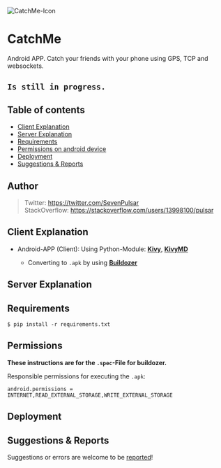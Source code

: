 ![CatchMe-Icon](https://github.com/Pulsar7/Catch-Me/blob/main/images/icon.png?raw=true)

# CatchMe
Android APP.
Catch your friends with your phone using GPS, TCP and websockets.

## <code>Is still in progress.</code>

## Table of contents

* [Client Explanation](#client-explanation)
* [Server Explanation](#server-explanation)
* [Requirements](#requirements)
* [Permissions on android device](#permissions)
* [Deployment](#deployment)
* [Suggestions & Reports](#suggestions--reports)

## Author

> Twitter: https://twitter.com/SevenPulsar \
> StackOverflow: https://stackoverflow.com/users/13998100/pulsar 

## Client Explanation
    
- Android-APP (Client): Using Python-Module: [**Kivy**](https://kivy.org/#home), [**KivyMD**](https://kivymd.readthedocs.io/en/latest/)

    - Converting to <code>.apk</code> by using [**Buildozer**](https://buildozer.readthedocs.io/en/latest/)

## Server Explanation


## Requirements

    $ pip install -r requirements.txt
    
## Permissions

**These instructions are for the <code>.spec</code>-File for buildozer.**

Responsible permissions for executing the <code>.apk</code>:
    
    android.permissions = INTERNET,READ_EXTERNAL_STORAGE,WRITE_EXTERNAL_STORAGE
    
## Deployment
 

## Suggestions & Reports

Suggestions or errors are welcome to be [reported](https://github.com/Pulsar7/Catch-Me/issues)!
